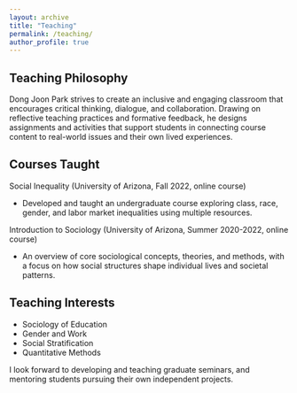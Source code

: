```yaml
---
layout: archive
title: "Teaching"
permalink: /teaching/
author_profile: true
---
```


## Teaching Philosophy

Dong Joon Park strives to create an inclusive and engaging classroom that encourages critical thinking, dialogue, and collaboration. Drawing on reflective teaching practices and formative feedback, he designs assignments and activities that support students in connecting course content to real-world issues and their own lived experiences.

## Courses Taught

Social Inequality (University of Arizona, Fall 2022, online course)
-	Developed and taught an undergraduate course exploring class, race, gender, and labor market inequalities using multiple resources.

Introduction to Sociology (University of Arizona, Summer 2020-2022, online course)
-	An overview of core sociological concepts, theories, and methods, with a focus on how social structures shape individual lives and societal patterns.

## Teaching Interests
- Sociology of Education
- Gender and Work
- Social Stratification
- Quantitative Methods

I look forward to developing and teaching graduate seminars, and mentoring students pursuing their own independent projects.
